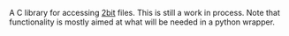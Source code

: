 A C library for accessing [2bit](https://genome.ucsc.edu/FAQ/FAQformat.html#format7) files. This is still a work in process. Note that functionality is mostly aimed at what will be needed in a python wrapper.

